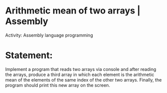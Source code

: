 # Arithmetic mean of two arrays | Assembly

Activity: Assembly language programming

# Statement:
Implement a program that reads two arrays via console and after reading the arrays, produce a third array in which each element is the arithmetic mean of the elements of the same index of the other two arrays. Finally, the program should print this new array on the screen.
